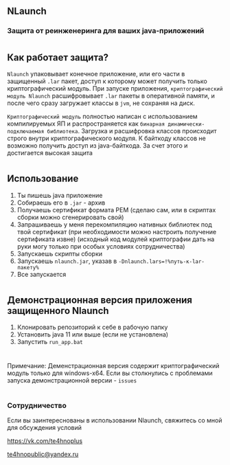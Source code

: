 ## NLaunch
### Защита от реинженеринга для ваших java-приложений
#
## Как работает защита?
`Nlaunch` упаковывает конечное приложение, или его части в защищенный
`.lar` пакет, доступ к которому может получить только криптографический модуль. При запуске приложения, `криптографический модуль Nlaunch` расшифровывает `.lar` пакеты в оперативной памяти, и после чего сразу загружает классы в `jvm`, не сохраняя на диск.

`Криптографический модуль` полностью написан с использованием компилируемых ЯП и распространяется как `бинарная динамически-подключаемая библиотека`. Загрузка и расшифровка классов происходит строго внутри
криптографического модуля. К байткоду классов не возможно получить доступ из java-байткода. За счет этого и достигается высокая защита
#

## Использование
1) Ты пишешь java приложение​
2) Собираешь его в `.jar` - архив​
3) Получаешь сертификат формата PEM (сделаю сам, или в скриптах сборки можно сгенерировать свой)​
4) Запрашиваешь у меня перекомпиляцию нативных библиотек под твой сертификат​
(при необходимости можно настроить получение сертификата извне)​
(исходный код модулей криптографии дать на руки могу только при особых условиях сотрудничества)​
5) Запускаешь скрипты сборки​
6) Запускаешь `nlaunch.jar`, указав в `-Dnlaunch.lars=!%путь-к-lar-пакету%​`
7) Все запускается​
#

## Демонстрационная версия приложения защищенного Nlaunch
1) Клонировать репозиторий к себе в рабочую папку
2) Установить java 11 или выше (если не установлена)
3) Запустить `run_app.bat`
#
Примечание: Деменстрационная версия содержит криптографический модуль
только для windows-x64. Если вы столкнулись с проблемами запуска демонстрационной версии - `issues`
#
### Сотрудничество
Если вы заинтереснованы в использовании Nlaunch, свяжитесь со мной для обсуждения условий

https://vk.com/te4hnoplus

te4hnopublic@yandex.ru
